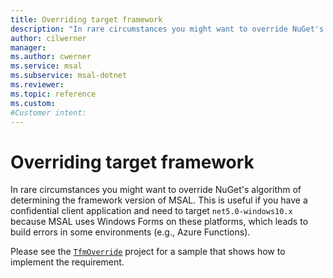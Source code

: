 ```yaml
---
title: Overriding target framework
description: "In rare circumstances you might want to override NuGet's algorithm of determining the framework version of MSAL."
author: cilwerner
manager: 
ms.author: cwerner
ms.service: msal
ms.subservice: msal-dotnet
ms.reviewer: 
ms.topic: reference
ms.custom: 
#Customer intent: 
---
```


# Overriding target framework

In rare circumstances you might want to override NuGet's algorithm of determining the framework version of MSAL. This is useful if you have a confidential client application and need to target `net5.0-windows10.x` because MSAL uses Windows Forms on these platforms, which leads to build errors in some environments (e.g., Azure Functions).

Please see the [`TfmOverride`](https://github.com/bgavrilMS/TfmOverride) project for a sample that shows how to implement the requirement.